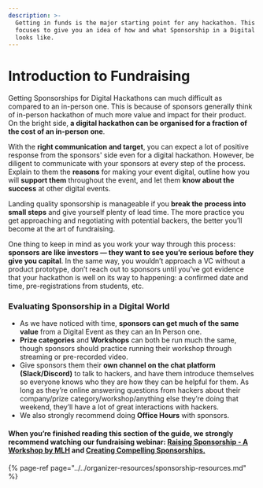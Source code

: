 ```yaml
---
description: >-
  Getting in funds is the major starting point for any hackathon. This article
  focuses to give you an idea of how and what Sponsorship in a Digital Hackathon
  looks like.
---
```


# Introduction to Fundraising

Getting Sponsorships for Digital Hackathons can much difficult as compared to an in-person one. This is because of sponsors generally think of in-person hackathon of much more value and impact for their product. On the bright side, **a digital hackathon can be organised for a fraction of the cost of an in-person one**. 

With the **right communication and target**, you can expect a lot of positive response from the sponsors' side even for a digital hackathon. However, be diligent to communicate with your sponsors at every step of the process. Explain to them the **reasons** for making your event digital, outline how you will **support them** throughout the event, and let them **know about the success** at other digital events.

Landing quality sponsorship is manageable if you **break the process into small steps** and give yourself plenty of lead time. The more practice you get approaching and negotiating with potential backers, the better you’ll become at the art of fundraising.

One thing to keep in mind as you work your way through this process: **sponsors are like investors — they want to see you’re serious before they give you capital**. In the same way, you wouldn’t approach a VC without a product prototype, don’t reach out to sponsors until you’ve got evidence that your hackathon is well on its way to happening: a confirmed date and time, pre-registrations from students, etc.

### Evaluating Sponsorship in a Digital World

* As we have noticed with time, **sponsors can get much of the same value** from a Digital Event as they can an In Person one. 
* **Prize categories** and **Workshops** can both be run much the same, though sponsors should practice running their workshop through streaming or pre-recorded video. 
* Give sponsors them their **own channel on the chat platform \(Slack/Discord\)** to talk to hackers, and have them introduce themselves so everyone knows who they are how they can be helpful for them. As long as they’re online answering questions from hackers about their company/prize category/workshop/anything else they’re doing that weekend, they’ll have a lot of great interactions with hackers. 
* We also strongly recommend doing **Office Hours** with sponsors.

#### When you’re finished reading this section of the guide, we strongly recommend watching our fundraising webinar: [Raising Sponsorship - A Workshop by MLH](https://www.youtube.com/watch?v=QI9NVe2wA5w) and [Creating Compelling Sponsorships. ](https://www.youtube.com/watch?v=W9miqQzxT-0)

{% page-ref page="../../organizer-resources/sponsorship-resources.md" %}

